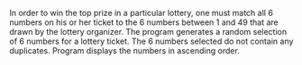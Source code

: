 In order to win the top prize in a particular lottery, one must match all 6 numbers
on his or her ticket to the 6 numbers between 1 and 49 that are drawn by the lottery
organizer. The program generates a random selection of 6 numbers for a lottery ticket. 
The 6 numbers selected do not contain any duplicates. Program displays the numbers in ascending order.
